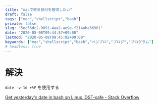 ```yaml
---
title: "macで昨日日付を取得したい"
draft: false
tags: ["mac","shellscript","bash"]
private: false
slug: "5ec56dc2-9091-4aa2-ae9e-f214aba36901"
date: "2020-05-08T09:44:57+09:00"
lastmod: "2020-05-08T09:45:02+09:00"
keywords: ["mac","shellscript","bash","ベジプロ","プログ","プログラム"]
# headless: true
---
```


# 解決
`date -v-1d +%F` を使用する

[Get yesterday's date in bash on Linux, DST-safe - Stack Overflow](https://stackoverflow.com/questions/15374752/get-yesterdays-date-in-bash-on-linux-dst-safe)
